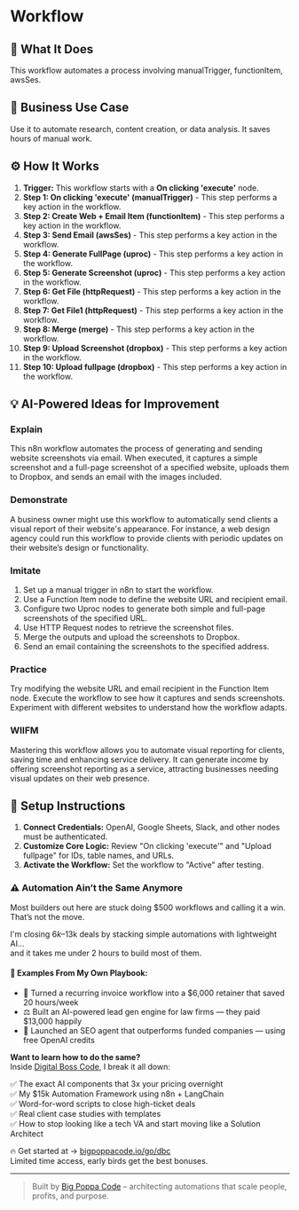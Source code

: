 # Workflow

## 🚀 What It Does
This workflow automates a process involving manualTrigger, functionItem, awsSes.

## 💼 Business Use Case
Use it to automate research, content creation, or data analysis. It saves hours of manual work.

## ⚙️ How It Works
1.  **Trigger:** This workflow starts with a **On clicking 'execute'** node.
2. **Step 1: On clicking 'execute' (manualTrigger)** - This step performs a key action in the workflow.
3. **Step 2: Create Web + Email Item (functionItem)** - This step performs a key action in the workflow.
4. **Step 3: Send Email (awsSes)** - This step performs a key action in the workflow.
5. **Step 4: Generate FullPage (uproc)** - This step performs a key action in the workflow.
6. **Step 5: Generate Screenshot (uproc)** - This step performs a key action in the workflow.
7. **Step 6: Get File (httpRequest)** - This step performs a key action in the workflow.
8. **Step 7: Get File1 (httpRequest)** - This step performs a key action in the workflow.
9. **Step 8: Merge (merge)** - This step performs a key action in the workflow.
10. **Step 9: Upload Screenshot (dropbox)** - This step performs a key action in the workflow.
11. **Step 10: Upload fullpage (dropbox)** - This step performs a key action in the workflow.

## 💡 AI-Powered Ideas for Improvement
### Explain
This n8n workflow automates the process of generating and sending website screenshots via email. When executed, it captures a simple screenshot and a full-page screenshot of a specified website, uploads them to Dropbox, and sends an email with the images included.

### Demonstrate
A business owner might use this workflow to automatically send clients a visual report of their website's appearance. For instance, a web design agency could run this workflow to provide clients with periodic updates on their website’s design or functionality.

### Imitate
1. Set up a manual trigger in n8n to start the workflow.
2. Use a Function Item node to define the website URL and recipient email.
3. Configure two Uproc nodes to generate both simple and full-page screenshots of the specified URL.
4. Use HTTP Request nodes to retrieve the screenshot files.
5. Merge the outputs and upload the screenshots to Dropbox.
6. Send an email containing the screenshots to the specified address.

### Practice
Try modifying the website URL and email recipient in the Function Item node. Execute the workflow to see how it captures and sends screenshots. Experiment with different websites to understand how the workflow adapts.

### WIIFM
Mastering this workflow allows you to automate visual reporting for clients, saving time and enhancing service delivery. It can generate income by offering screenshot reporting as a service, attracting businesses needing visual updates on their web presence.

## 🔧 Setup Instructions
1. **Connect Credentials:** OpenAI, Google Sheets, Slack, and other nodes must be authenticated.
2. **Customize Core Logic:** Review "On clicking 'execute'" and "Upload fullpage" for IDs, table names, and URLs.
3. **Activate the Workflow:** Set the workflow to "Active" after testing.

### ⚠️ Automation Ain’t the Same Anymore

Most builders out here are stuck doing $500 workflows and calling it a win.  
That’s not the move.  

I'm closing $6k–$13k deals by stacking simple automations with lightweight AI...  
and it takes me under 2 hours to build most of them.

#### 🧠 Examples From My Own Playbook:
- 🔁 Turned a recurring invoice workflow into a $6,000 retainer that saved 20 hours/week  
- ⚖️ Built an AI-powered lead gen engine for law firms — they paid $13,000 happily  
- 🚀 Launched an SEO agent that outperforms funded companies — using free OpenAI credits  

**Want to learn how to do the same?**  
Inside [Digital Boss Code](https://bigpoppacode.io/go/dbc), I break it all down:

✅ The exact AI components that 3x your pricing overnight  
✅ My $15k Automation Framework using n8n + LangChain  
✅ Word-for-word scripts to close high-ticket deals  
✅ Real client case studies with templates  
✅ How to stop looking like a tech VA and start moving like a Solution Architect  

🔥 Get started at → [bigpoppacode.io/go/dbc](https://bigpoppacode.io/go/dbc)  
Limited time access, early birds get the best bonuses.

---
> Built by [Big Poppa Code](https://bigpoppacode.io) – architecting automations that scale people, profits, and purpose.
